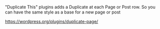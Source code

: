 "Duplicate This" plugins adds a Duplicate at each Page or Post row. So you can have the same style as a base for a new page or post

https://wordpress.org/plugins/duplicate-page/